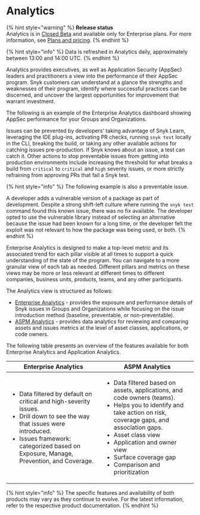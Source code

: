 # Analytics

{% hint style="warning" %}
**Release status**\
Analytics is in [Closed Beta](../../getting-started/snyk-release-process.md#closed-beta) and available only for Enterprise plans. For more information, see [Plans and pricing](https://snyk.io/plans).
{% endhint %}

{% hint style="info" %}
Data is refreshed in Analytics daily, approximately between 13:00 and 14:00 UTC.
{% endhint %}

Analytics provides executives, as well as Application Security (AppSec) leaders and practitioners a view into the performance of their AppSec program. Snyk customers can understand at a glance the strengths and weaknesses of their program, identify where successful practices can be discerned, and uncover the largest opportunities for improvement that warrant investment.

The following is an example of the Enterprise Analytics dashboard showing AppSec performance for your Groups and Organizations.&#x20;

Issues can be prevented by developers' taking advantage of Snyk Learn, leveraging the IDE plug-ins, activating PR checks, running `snyk test` locally in the CLI, breaking the build, or taking any other available actions for catching issues pre-production. If Snyk knows about an issue, a test can catch it. Other actions to stop preventable issues from getting into production environments include increasing the threshold for what breaks a build from `critical` to `critical` and `high` severity issues, or more strictly refraining from approving PRs that fail a Snyk test.

{% hint style="info" %}
The following example is also a preventable issue.

A developer adds a vulnerable version of a package as part of development. Despite a strong shift-left culture where running the `snyk test` command found this known issue, there was no fix available. The developer opted to use the vulnerable library instead of selecting an alternative because the issue had been known for a long time, or the developer felt the exploit was not relevant to how the package was being used, or both.
{% endhint %}

Enterprise Analytics is designed to make a top-level metric and its associated trend for each pillar visible at all times to support a quick understanding of the state of the program. You can navigate to a more granular view of each tab as needed. Different pillars and metrics on these views may be more or less relevant at different times to different companies, business units, products, teams, and any other participants.&#x20;

The Analytics view is structured as follows:

* [Enterprise Analytics](enterprise-analytics.md) - provides the exposure and performance details of Snyk issues in Groups and Organizations while focusing on the issue introduction method (baseline, preventable, or non-preventable).
* [ASPM Analytics](aspm-analytics/) - provides data analytics for reviewing and comparing assets and issues metrics at the level of asset classes, applications, or code owners.

The following table presents an overview of the features available for both Enterprise Analytics and Application Analytics.

| Enterprise Analytics                                                                                                                                                                                                                       | ASPM Analytics                                                                                                                                                                                                                                                                                                     |
| ------------------------------------------------------------------------------------------------------------------------------------------------------------------------------------------------------------------------------------------ | ------------------------------------------------------------------------------------------------------------------------------------------------------------------------------------------------------------------------------------------------------------------------------------------------------------------ |
| <ul><li>Data filtered by default on critical and high-severity issues.</li><li>Drill down to see the way that issues were introduced.</li><li>Issues framework: categorized based on Exposure, Manage, Prevention, and Coverage.</li></ul> | <ul><li>Data filtered based on assets, applications, and code owners (teams).</li><li>Helps you to identify and take action on risk, coverage gaps, and association gaps.</li><li>Asset class view</li><li>Application and owner view</li><li>Surface coverage gap</li><li>Comparison and prioritization</li></ul> |

{% hint style="info" %}
The specific features and availability of both products may vary as they continue to evolve. For the latest information, refer to the respective product documentation.
{% endhint %}
